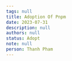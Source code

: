 ```yaml
---
tags: null
title: Adoption Of Pnpm
date: 2023-07-31
description: null
authors: null
status: Adopt
note: null
person: Thanh Pham
---
```


